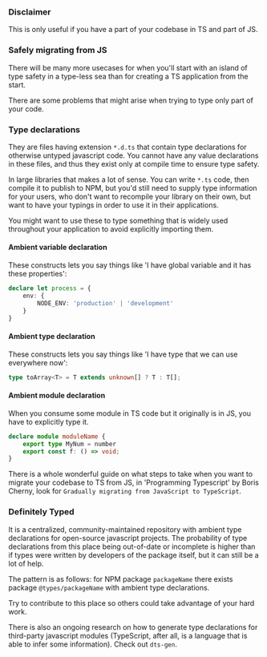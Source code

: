 ### Disclaimer

This is only useful if you have a part of your codebase in TS and part of JS. 

### Safely migrating from JS

There will be many more usecases for when you'll start with an island of type safety in a type-less sea 
than for creating a TS application from the start.

There are some problems that might arise when trying to type only part of your code.

### Type declarations

They are files having extension `*.d.ts` that contain type declarations for otherwise untyped javascript code.
You cannot have any value declarations in these files, and thus they exist only at compile time to ensure type 
safety.

In large libraries that makes a lot of sense. You can write `*.ts` code, then compile it to publish to NPM, but
you'd still need to supply type information for your users, who don't want to recompile your library on their
own, but want to have your typings in order to use it in their applications.

You might want to use these to type something that is widely used throughout your application to
avoid explicitly importing them.

#### Ambient variable declaration 

These constructs lets you say things like 'I have global variable and it has these properties':
```typescript
declare let process = {
    env: {
        NODE_ENV: 'production' | 'development'
    }
}
```

#### Ambient type declaration 
These constructs lets you say things like 'I have type that we can use everywhere now':
```typescript
type toArray<T> = T extends unknown[] ? T : T[];
```

#### Ambient module declaration

When you consume some module in TS code but it originally is in JS, you have to explicitly type it.

```typescript
declare module moduleName {
    export type MyNum = number
    export const f: () => void;
}
```

There is a whole wonderful guide on what steps to take when you want to migrate your codebase to TS from JS, in 
'Programming Typescript' by Boris Cherny, look for `Gradually migrating from JavaScript to TypeScript`.


### Definitely Typed

It is a centralized, community-maintained repository with ambient type declarations for open-source javascript 
projects. The probability of type declarations from this place being out-of-date or incomplete is higher than 
if types were written by developers of the package itself, but it can still be a lot of help.

The pattern is as follows: for NPM package `packageName` there exists package `@types/packageName` with ambient 
type declarations.

Try to contribute to this place so others could take advantage of your hard work.

There is also an ongoing research on how to generate type declarations for third-party javascript modules
(TypeScript, after all, is a language that is able to infer some information). Check out `dts-gen`.
